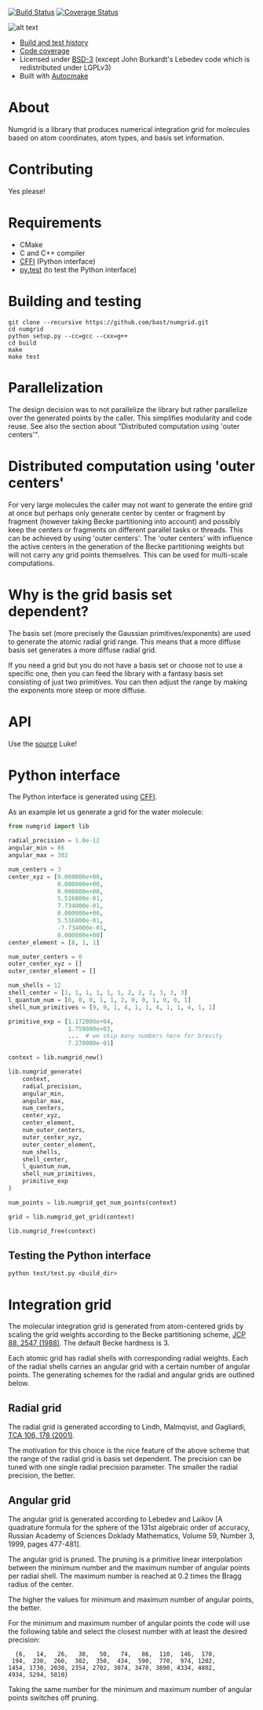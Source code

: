 
[![Build Status](https://travis-ci.org/bast/numgrid.svg?branch=master)](https://travis-ci.org/bast/numgrid/builds) [![Coverage Status](https://coveralls.io/repos/bast/numgrid/badge.png?branch=master)](https://coveralls.io/r/bast/numgrid?branch=master)

![alt text](https://github.com/bast/numgrid/raw/master/img/truegrid.jpg "numgrid")

- [Build and test history](https://travis-ci.org/bast/numgrid/builds)
- [Code coverage](https://coveralls.io/r/bast/numgrid)
- Licensed under [BSD-3](../master/LICENSE) (except John Burkardt's Lebedev code which is redistributed under LGPLv3)
- Built with [Autocmake](https://github.com/scisoft/autocmake)


# About

Numgrid is a library that produces numerical integration grid for molecules
based on atom coordinates, atom types, and basis set information.


# Contributing

Yes please!


# Requirements

- CMake
- C and C++ compiler
- [CFFI](https://cffi.readthedocs.org) (Python interface)
- [py.test](http://pytest.org) (to test the Python interface)


# Building and testing

```
git clone --recursive https://github.com/bast/numgrid.git
cd numgrid
python setup.py --cc=gcc --cxx=g++
cd build
make
make test
```


# Parallelization

The design decision was to not parallelize the library but rather parallelize
over the generated points by the caller. This simplifies modularity and code
reuse.  See also the section about "Distributed computation using 'outer
centers'".


# Distributed computation using 'outer centers'

For very large molecules the caller may not want to generate the entire grid at
once but perhaps only generate center by center or fragment by fragment
(however taking Becke partitioning into account) and possibly keep the centers
or fragments on different parallel tasks or threads. This can be achieved by
using 'outer centers'. The 'outer centers' with influence the active centers in
the generation of the Becke partitioning weights but will not carry any grid
points themselves. This can be used for multi-scale computations.


# Why is the grid basis set dependent?

The basis set (more precisely the Gaussian primitives/exponents) are used to
generate the atomic radial grid range. This means that a more diffuse basis set
generates a more diffuse radial grid.

If you need a grid but you do not have a basis set or choose not to use a
specific one, then you can feed the library with a fantasy basis set consisting
of just two primitives. You can then adjust the range by making the exponents
more steep or more diffuse.


# API

Use the [source](../master/api/numgrid.h) Luke!


# Python interface

The Python interface is generated using [CFFI](https://cffi.readthedocs.org).

As an example let us generate a grid for the water molecule:

```python
from numgrid import lib

radial_precision = 1.0e-12
angular_min = 86
angular_max = 302

num_centers = 3
center_xyz = [0.000000e+00,
              0.000000e+00,
              0.000000e+00,
              5.516800e-01,
              7.734000e-01,
              0.000000e+00,
              5.516800e-01,
              -7.734000e-01,
              0.000000e+00]
center_element = [8, 1, 1]

num_outer_centers = 0
outer_center_xyz = []
outer_center_element = []

num_shells = 12
shell_center = [1, 1, 1, 1, 1, 1, 2, 2, 2, 3, 3, 3]
l_quantum_num = [0, 0, 0, 1, 1, 2, 0, 0, 1, 0, 0, 1]
shell_num_primitives = [9, 9, 1, 4, 1, 1, 4, 1, 1, 4, 1, 1]

primitive_exp = [1.172000e+04,
                 1.759000e+03,
                 ...  # we skip many numbers here for brevity
                 7.270000e-01]

context = lib.numgrid_new()

lib.numgrid_generate(
    context,
    radial_precision,
    angular_min,
    angular_max,
    num_centers,
    center_xyz,
    center_element,
    num_outer_centers,
    outer_center_xyz,
    outer_center_element,
    num_shells,
    shell_center,
    l_quantum_num,
    shell_num_primitives,
    primitive_exp
)

num_points = lib.numgrid_get_num_points(context)

grid = lib.numgrid_get_grid(context)

lib.numgrid_free(context)
```


## Testing the Python interface

```
python test/test.py <build_dir>
```

# Integration grid

The molecular integration grid is generated from atom-centered
grids by scaling the grid weights according
to the Becke partitioning scheme,
[JCP 88, 2547 (1988)](http://dx.doi.org/10.1063/1.454033).
The default Becke hardness is 3.

Each atomic grid has radial shells with corresponding radial weights.  Each of
the radial shells carries an angular grid with a certain number of angular
points. The generating schemes for the radial and angular grids are outlined
below.


## Radial grid

The radial grid is generated according to Lindh, Malmqvist, and Gagliardi,
[TCA 106, 178 (2001)](http://dx.doi.org/10.1007/s002140100263).

The motivation for this choice is the nice feature of the above scheme that the
range of the radial grid is basis set dependent. The precision can be tuned
with one single radial precision parameter.
The smaller the radial precision, the better.


## Angular grid

The angular grid is generated according to
Lebedev and Laikov
[A quadrature formula for the sphere of the 131st
algebraic order of accuracy,
Russian Academy of Sciences Doklady Mathematics,
Volume 59, Number 3, 1999, pages 477-481].

The angular grid is pruned.
The pruning is a primitive linear interpolation between the minimum number and
the maximum number of angular points per radial shell.
The maximum number is reached at 0.2 times the Bragg radius of the center.

The higher the values for minimum and maximum number of angular points, the better.

For the minimum and maximum number of angular points the code will use the following
table and select the closest number with at least the desired precision:

```
  {6,   14,   26,   38,   50,   74,   86,  110,  146,  170,
 194,  230,  266,  302,  350,  434,  590,  770,  974, 1202,
1454, 1730, 2030, 2354, 2702, 3074, 3470, 3890, 4334, 4802,
4934, 5294, 5810}
```

Taking the same number for the minimum and maximum number of angular points
switches off pruning.
